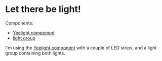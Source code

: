 # Let there be light!

Components:
* [Yeelight component](https://home-assistant.io/components/light.yeelight/)
* [light group](https://home-assistant.io/components/light.group/)

I'm using the [Yeelight component](https://home-assistant.io/components/light.yeelight/) with a couple of LED strips, and a light group containing both lights.
